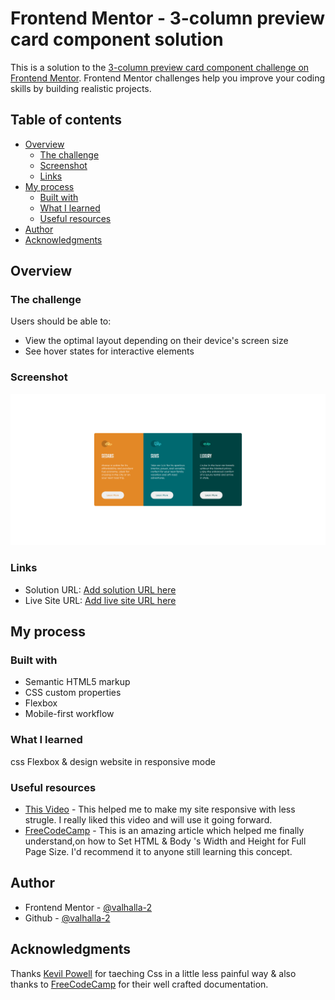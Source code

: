 # Frontend Mentor - 3-column preview card component solution

This is a solution to the [3-column preview card component challenge on Frontend Mentor](https://www.frontendmentor.io/challenges/3column-preview-card-component-pH92eAR2-). Frontend Mentor challenges help you improve your coding skills by building realistic projects.

## Table of contents

- [Overview](#overview)
  - [The challenge](#the-challenge)
  - [Screenshot](#screenshot)
  - [Links](#links)
- [My process](#my-process)
  - [Built with](#built-with)
  - [What I learned](#what-i-learned)
  - [Useful resources](#useful-resources)
- [Author](#author)
- [Acknowledgments](#acknowledgments)


## Overview

### The challenge

Users should be able to:

- View the optimal layout depending on their device's screen size
- See hover states for interactive elements

### Screenshot

![](./screenshot.png)


### Links

- Solution URL: [Add solution URL here](https://github.com/Valhalla-2/3-column-preview-card)
- Live Site URL: [Add live site URL here](https://your-live-site-url.com)

## My process

### Built with

- Semantic HTML5 markup
- CSS custom properties
- Flexbox
- Mobile-first workflow

### What I learned
css Flexbox & design website in responsive mode

### Useful resources

- [This Video](https://youtu.be/srvUrASNj0s?list=PL6Efx19_XLN9e5BwNvUg62gbNINyabt-_) - This helped me to make my site responsive with less strugle. I really liked this video and will use it going forward.
- [FreeCodeCamp](https://www.freecodecamp.org/news/html-page-width-height/) - This is an amazing article which helped me finally understand,on how to Set HTML & Body 's  Width and Height for Full Page Size. I'd recommend it to anyone still learning this concept.

## Author
- Frontend Mentor - [@valhalla-2](https://www.frontendmentor.io/profile/Valhalla-2)
- Github - [@valhalla-2](https://github.com/Valhalla-2)

## Acknowledgments

Thanks [Kevil Powell](https://www.youtube.com/kepowob) for taeching Css in a little less painful way & also thanks to [FreeCodeCamp](https://www.freecodecamp.org/) for their well crafted documentation.
